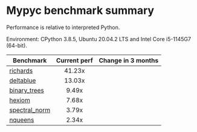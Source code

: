 # Mypyc benchmark summary

Performance is relative to interpreted Python.

Environment: CPython 3.8.5, Ubuntu 20.04.2 LTS and Intel Core i5-1145G7 (64-bit).

| Benchmark | Current perf | Change in 3 months |
| --- | :---: | :---: |
| [richards](benchmarks/richards.md) | 41.23x |  |
| [deltablue](benchmarks/deltablue.md) | 13.03x |  |
| [binary_trees](benchmarks/binary_trees.md) | 9.49x |  |
| [hexiom](benchmarks/hexiom.md) | 7.68x |  |
| [spectral_norm](benchmarks/spectral_norm.md) | 3.79x |  |
| [nqueens](benchmarks/nqueens.md) | 2.34x |  |
